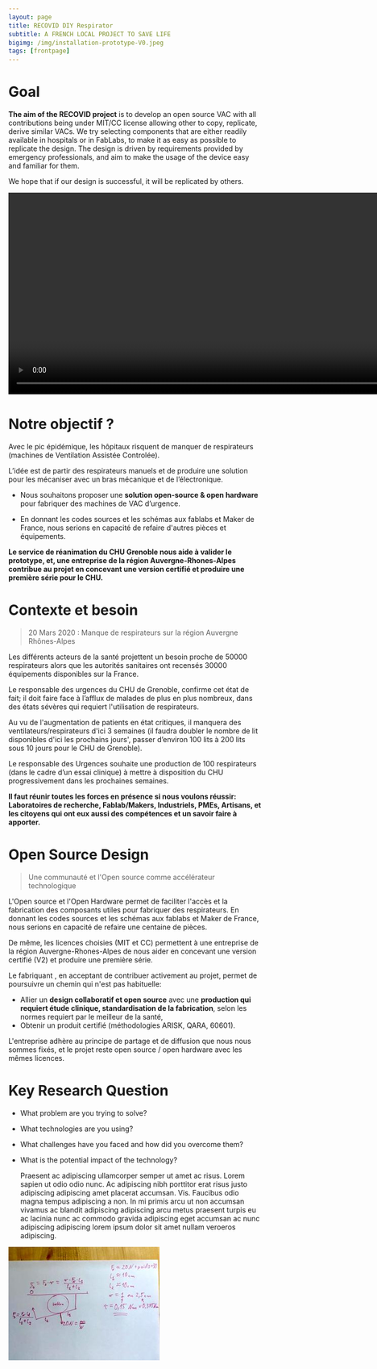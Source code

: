 ```yaml
---
layout: page
title: RECOVID DIY Respirator
subtitle: A FRENCH LOCAL PROJECT TO SAVE LIFE
bigimg: /img/installation-prototype-V0.jpeg
tags: [frontpage]
---
```


# Goal

**The aim of the RECOVID project** is to develop an open source VAC with all contributions being under MIT/CC license allowing other to copy, replicate, derive similar VACs. We try selecting components that are either readily available in hospitals or in FabLabs, to make it as easy as possible to replicate the design. The design is driven by requirements provided by emergency professionals, and aim to make the usage of the device easy and familiar for them.

We hope that if our design is successful, it will be replicated by others.

<div class="tab-content">
    <script src="http://api.html5media.info/1.1.8/html5media.min.js"></script>
    <video src="video/20200409_170111.mp4" width="960" height="400" controls preload></video>
</div>

# Notre objectif ?

Avec le pic épidémique, les hôpitaux risquent de manquer de respirateurs (machines de Ventilation Assistée Controlée).

L’idée est de partir des respirateurs manuels et de produire une solution pour les mécaniser avec un bras mécanique et de l’électronique.

* Nous souhaitons proposer une **solution open-source & open hardware** pour fabriquer des machines de VAC d’urgence.

* En donnant les codes sources et les schémas aux fablabs et Maker de France, nous serions en capacité de refaire d'autres pièces et équipements.

**Le service de réanimation du CHU Grenoble nous aide à valider le prototype, et, une entreprise de la région Auvergne-Rhones-Alpes contribue au projet en concevant une version certifié et produire une première série pour le CHU.**

# Contexte et besoin

> 20 Mars 2020 : Manque de respirateurs sur la région Auvergne Rhônes-Alpes

Les différents acteurs de la santé projettent un besoin proche de 50000 respirateurs alors que les autorités sanitaires ont recensés 30000 équipements disponibles sur la France.

Le responsable des urgences du CHU de Grenoble, confirme cet état de fait; il doit faire face à l’afflux de malades de plus en plus nombreux, dans des états sévères qui requiert l'utilisation de respirateurs.  

Au vu de l'augmentation de patients en état critiques, il manquera des ventilateurs/respirateurs d'ici 3 semaines (il faudra doubler le nombre de lit disponibles d'ici les prochains jours', passer d’environ 100 lits à 200 lits sous 10 jours pour le CHU de Grenoble).

Le responsable des Urgences souhaite une production de 100 respirateurs (dans le cadre d’un essai clinique) à mettre à disposition du CHU progressivement dans les prochaines semaines.

**Il faut réunir toutes les forces en présence si nous voulons réussir: Laboratoires de recherche, Fablab/Makers, Industriels, PMEs, Artisans, et les citoyens qui ont eux aussi des compétences et un savoir faire à apporter.**

# Open Source Design

> Une communauté et l'Open source comme accélérateur technologique

L'Open source et l'Open Hardware permet de faciliter l'accès et la fabrication des composants utiles pour fabriquer des respirateurs.  En donnant les codes sources et les schémas aux fablabs et Maker de France, nous serions en capacité de refaire une centaine de pièces.

De même, les licences choisies (MIT et CC) permettent à une entreprise de la région Auvergne-Rhones-Alpes de nous aider en concevant une version certifié (V2) et produire une première série.

Le fabriquant <unknown>, en acceptant de contribuer activement au projet, permet de poursuivre un chemin qui n'est pas habituelle:

* Allier un **design collaboratif et open source** avec une **production qui requiert étude clinique, standardisation de la fabrication**, selon les normes requiert par le meilleur de la santé,
* Obtenir un produit certifié (méthodologies ARISK, QARA, 60601).

L'entreprise adhère au principe de partage et de diffusion que nous nous sommes fixés, et le projet reste open source / open hardware avec les mêmes licences.

# Key Research Question


* What problem are you trying to solve?
* What technologies are you using?
* What challenges have you faced and how did you overcome them?
* What is the potential impact of the technology?

  Praesent ac adipiscing ullamcorper semper ut amet ac risus. Lorem sapien ut odio odio nunc. Ac adipiscing nibh porttitor erat risus justo adipiscing adipiscing amet placerat accumsan. Vis. Faucibus odio magna tempus adipiscing a non. In mi primis arcu ut non accumsan vivamus ac blandit adipiscing adipiscing arcu metus praesent turpis eu ac lacinia nunc ac commodo gravida adipiscing eget accumsan ac nunc adipiscing adipiscing lorem ipsum dolor sit amet nullam veroeros adipiscing.

![](assets/index-0bd83ccc.JPG)
